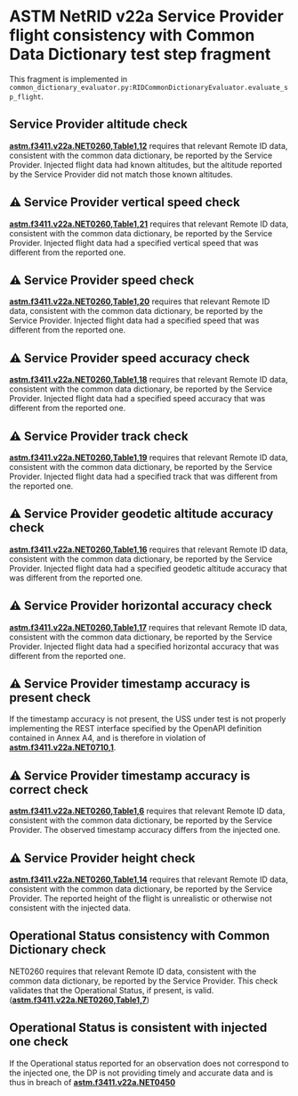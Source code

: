 # ASTM NetRID v22a Service Provider flight consistency with Common Data Dictionary test step fragment

This fragment is implemented in `common_dictionary_evaluator.py:RIDCommonDictionaryEvaluator.evaluate_sp_flight`.

## Service Provider altitude check

**[astm.f3411.v22a.NET0260,Table1,12](../../../../requirements/astm/f3411/v22a.md)** requires that relevant Remote ID data, consistent with the common data dictionary, be reported by the Service Provider.  Injected flight data had known altitudes, but the altitude reported by the Service Provider did not match those known altitudes.

## ⚠️ Service Provider vertical speed check

**[astm.f3411.v22a.NET0260,Table1,21](../../../../requirements/astm/f3411/v22a.md)** requires that relevant Remote ID data, consistent with the common data dictionary, be reported by the Service Provider. Injected flight data had a specified vertical speed that was different from the reported one.

## ⚠️ Service Provider speed check

**[astm.f3411.v22a.NET0260,Table1,20](../../../../requirements/astm/f3411/v22a.md)** requires that relevant Remote ID data, consistent with the common data dictionary, be reported by the Service Provider. Injected flight data had a specified speed that was different from the reported one.

## ⚠️ Service Provider speed accuracy check

**[astm.f3411.v22a.NET0260,Table1,18](../../../../requirements/astm/f3411/v22a.md)** requires that relevant Remote ID data, consistent with the common data dictionary, be reported by the Service Provider.  Injected flight data had a specified speed accuracy that was different from the reported one.

## ⚠️ Service Provider track check

**[astm.f3411.v22a.NET0260,Table1,19](../../../../requirements/astm/f3411/v22a.md)** requires that relevant Remote ID data, consistent with the common data dictionary, be reported by the Service Provider.  Injected flight data had a specified track that was different from the reported one.

## ⚠️ Service Provider geodetic altitude accuracy check

**[astm.f3411.v22a.NET0260,Table1,16](../../../../requirements/astm/f3411/v22a.md)** requires that relevant Remote ID data, consistent with the common data dictionary, be reported by the Service Provider.  Injected flight data had a specified geodetic altitude accuracy that was different from the reported one.

## ⚠️ Service Provider horizontal accuracy check

**[astm.f3411.v22a.NET0260,Table1,17](../../../../requirements/astm/f3411/v22a.md)** requires that relevant Remote ID data, consistent with the common data dictionary, be reported by the Service Provider.  Injected flight data had a specified horizontal accuracy that was different from the reported one.

## ⚠️ Service Provider timestamp accuracy is present check

If the timestamp accuracy is not present, the USS under test is not properly implementing the REST interface specified by the OpenAPI definition contained in Annex A4, and is therefore in violation of **[astm.f3411.v22a.NET0710,1](../../../../requirements/astm/f3411/v22a.md)**.

## ⚠️ Service Provider timestamp accuracy is correct check

**[astm.f3411.v22a.NET0260,Table1,6](../../../../requirements/astm/f3411/v22a.md)** requires that relevant Remote ID data, consistent with the common data dictionary, be reported by the Service Provider.  The observed timestamp accuracy differs from the injected one.

## ⚠️ Service Provider height check

**[astm.f3411.v22a.NET0260,Table1,14](../../../../requirements/astm/f3411/v22a.md)** requires that relevant Remote ID data, consistent with the common data dictionary, be reported by the Service Provider.  The reported height of the flight is unrealistic or otherwise not consistent with the injected data.

## Operational Status consistency with Common Dictionary check

NET0260 requires that relevant Remote ID data, consistent with the common data dictionary, be reported by the Service Provider. This check validates that the Operational Status, if present, is valid. (**[astm.f3411.v22a.NET0260,Table1,7](../../../../requirements/astm/f3411/v22a.md)**)

## Operational Status is consistent with injected one check

If the Operational status reported for an observation does not correspond to the injected one, the DP is not providing timely and accurate data and is thus in breach of **[astm.f3411.v22a.NET0450](../../../../requirements/astm/f3411/v22a.md)**
